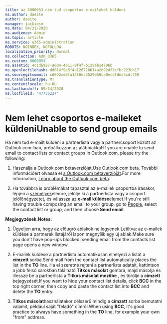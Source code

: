 ```yaml
---
title: az 8000053 nem tud csoportos e-maileket küldeni
ms.author: daeite
author: daeite
manager: jackiesm
ms.date: 04/21/2020
ms.audience: Admin
ms.topic: article
ms.service: o365-administration
ROBOTS: NOINDEX, NOFOLLOW
localization_priority: Normal
ms.collection: Adm_O365
ms.custom: 8000053
ms.assetid: 4c1d6987-a004-4611-9f4f-b129ab14706b
ms.openlocfilehash: dd014f9e5f4a126720614a2d92df3cfbc223bb17
ms.sourcegitcommit: c6692ce0fa1358ec3529e59ca0ecdfdea4cdc759
ms.translationtype: MT
ms.contentlocale: hu-HU
ms.lasthandoff: 09/14/2020
ms.locfileid: "47735237"
---
```

# <a name="unable-to-send-group-emails"></a><span data-ttu-id="2c00b-102">Nem lehet csoportos e-maileket küldeni</span><span class="sxs-lookup"><span data-stu-id="2c00b-102">Unable to send group emails</span></span>

<span data-ttu-id="2c00b-103">Ha nem tud e-mailt küldeni a partnerlista vagy a partnercsoport között az Outlook.com-ban, próbálkozzon az alábbiakkal:</span><span class="sxs-lookup"><span data-stu-id="2c00b-103">If you are unable to send email to contact lists or contact groups in Outlook.com, please try the following:</span></span>
  
1. <span data-ttu-id="2c00b-104">Használja a Outlook.com bétaverzióját.</span><span class="sxs-lookup"><span data-stu-id="2c00b-104">Use Outlook.com beta.</span></span> <span data-ttu-id="2c00b-105">További információért olvassa el [a Outlook.com bétaverzióját](https://support.office.com/article/e2261c7f-d413-4084-8f22-21282f42d8cf).</span><span class="sxs-lookup"><span data-stu-id="2c00b-105">For more information, [Learn about the Outlook.com beta](https://support.office.com/article/e2261c7f-d413-4084-8f22-21282f42d8cf).</span></span>
    
2. <span data-ttu-id="2c00b-106">Ha továbbra is problémákat tapasztal az e-mailek csoportba írásakor, lépjen a [személyek](https://outlook.live.com/people/)elemre, jelölje ki a partnerlista vagy a csoport jelölőnégyzetet, és válassza az **e-mail küldése**elemet.</span><span class="sxs-lookup"><span data-stu-id="2c00b-106">If you're still having trouble composing an email to your group, go to [People](https://outlook.live.com/people/), select the contact list or group, and then choose **Send email**.</span></span>
    
 <span data-ttu-id="2c00b-107">**Megjegyzések:**</span><span class="sxs-lookup"><span data-stu-id="2c00b-107">**Notes:**</span></span>
  
1. <span data-ttu-id="2c00b-108">Ügyeljen arra, hogy az előugró ablakok ne legyenek Letiltva: az e-mailek küldése a partnerek listájáról lapon megnyílik egy új ablak.</span><span class="sxs-lookup"><span data-stu-id="2c00b-108">Make sure you don't have pop-ups blocked: sending email from the contacts list page opens a new window.</span></span>
    
2. <span data-ttu-id="2c00b-109">E-mailek küldése a partnerlista automatikusan elhelyezi a listát a **címzett** sorba.</span><span class="sxs-lookup"><span data-stu-id="2c00b-109">Send mail from the contact list automatically places the list in the **TO** line.</span></span> <span data-ttu-id="2c00b-110">Ha el szeretné rejteni a partnerlista adatait, kattintson a jobb felső sarokban található **Titkos másolat** gombra, majd másolja és illessze be a partnerlista a **Titkos másolat mezőbe** , és törölje a **címzett** bejegyzését.</span><span class="sxs-lookup"><span data-stu-id="2c00b-110">If you want to hide your contact list details, click **BCC** in the top right corner, then copy and paste the contact list into **BCC** and delete the **TO** entry.</span></span> 
    
3. <span data-ttu-id="2c00b-111">**Titkos másolat**használatakor célszerű mindig a **címzett** sorba bemutatni valamit, például saját "feladó" címről.</span><span class="sxs-lookup"><span data-stu-id="2c00b-111">When using **BCC**, it's good practice to always have something in the **TO** line, for example your own "from" address.</span></span> 
    


